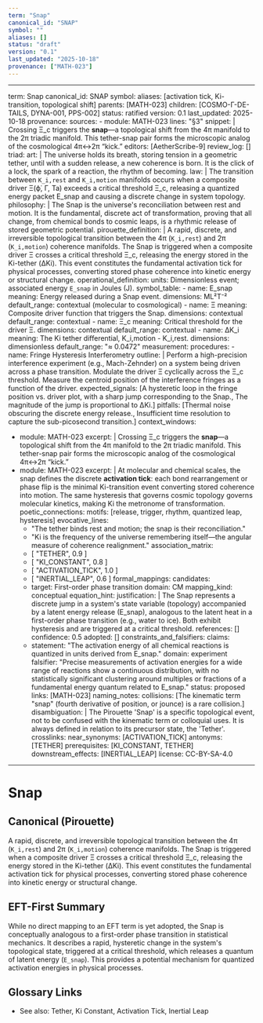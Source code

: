 ```yaml
---
term: "Snap"
canonical_id: "SNAP"
symbol: ""
aliases: []
status: "draft"
version: "0.1"
last_updated: "2025-10-18"
provenance: ["MATH-023"]
---
```


---
term: Snap
canonical_id: SNAP
symbol: 
aliases: [activation tick, Ki-transition, topological shift]
parents: [MATH-023]
children: [COSMO-Γ-DE-TAILS, DYNA-001, PPS-002]
status: ratified
version: 0.1
last_updated: 2025-10-18
provenance:
  sources:
    - module: MATH-023
      lines: "§3"
      snippet: |
        Crossing Ξ_c triggers the **snap**—a topological shift from the 4π manifold to the 2π triadic manifold. This tether-snap pair forms the microscopic analog of the cosmological 4π↔2π “kick.”
  editors: [AetherScribe-9]
  review_log: []
triad:
  art: |
    The universe holds its breath, storing tension in a geometric tether, until with a sudden release, a new coherence is born. It is the click of a lock, the spark of a reaction, the rhythm of becoming.
  law: |
    The transition between `K_i,rest` and `K_i,motion` manifolds occurs when a composite driver Ξ(ϕ̇, Γ, Ta) exceeds a critical threshold Ξ_c, releasing a quantized energy packet E_snap and causing a discrete change in system topology.
  philosophy: |
    The Snap is the universe's reconciliation between rest and motion. It is the fundamental, discrete act of transformation, proving that all change, from chemical bonds to cosmic leaps, is a rhythmic release of stored geometric potential.
pirouette_definition: |
  A rapid, discrete, and irreversible topological transition between the 4π (`K_i,rest`) and 2π (`K_i,motion`) coherence manifolds. The Snap is triggered when a composite driver Ξ crosses a critical threshold Ξ_c, releasing the energy stored in the Ki-tether (ΔKi). This event constitutes the fundamental activation tick for physical processes, converting stored phase coherence into kinetic energy or structural change.
operational_definition:
  units: Dimensionless event; associated energy `E_snap` in Joules (J).
  symbol_table:
    - name: E_snap
      meaning: Energy released during a Snap event.
      dimensions: ML²T⁻²
      default_range: contextual (molecular to cosmological)
    - name: Ξ
      meaning: Composite driver function that triggers the Snap.
      dimensions: contextual
      default_range: contextual
    - name: Ξ_c
      meaning: Critical threshold for the driver Ξ.
      dimensions: contextual
      default_range: contextual
    - name: ΔK_i
      meaning: The Ki tether differential, K_i,motion - K_i,rest.
      dimensions: dimensionless
      default_range: "≈ 0.0472"
  measurement:
    procedures:
      - name: Fringe Hysteresis Interferometry
        outline: |
          Perform a high-precision interference experiment (e.g., Mach-Zehnder) on a system being driven across a phase transition. Modulate the driver Ξ cyclically across the Ξ_c threshold. Measure the centroid position of the interference fringes as a function of the driver.
        expected_signals: [A hysteretic loop in the fringe position vs. driver plot, with a sharp jump corresponding to the Snap., The magnitude of the jump is proportional to ΔKi.]
        pitfalls: [Thermal noise obscuring the discrete energy release., Insufficient time resolution to capture the sub-picosecond transition.]
context_windows:
  - module: MATH-023
    excerpt: |
      Crossing Ξ_c triggers the **snap**—a topological shift from the 4π manifold to the 2π triadic manifold. This tether-snap pair forms the microscopic analog of the cosmological 4π↔2π “kick.”
  - module: MATH-023
    excerpt: |
      At molecular and chemical scales, the snap defines the discrete **activation tick**: each bond rearrangement or phase flip is the minimal Ki-transition event converting stored coherence into motion. The same hysteresis that governs cosmic topology governs molecular kinetics, making Ki the metronome of transformation.
poetic_connections:
  motifs: [release, trigger, rhythm, quantized leap, hysteresis]
  evocative_lines:
    - "The tether binds rest and motion; the snap is their reconciliation."
    - "Ki is the frequency of the universe remembering itself—the angular measure of coherence realignment."
  association_matrix:
    - [ "TETHER", 0.9 ]
    - [ "KI_CONSTANT", 0.8 ]
    - [ "ACTIVATION_TICK", 1.0 ]
    - [ "INERTIAL_LEAP", 0.6 ]
formal_mappings:
  candidates:
    - target: First-order phase transition
      domain: CM
      mapping_kind: conceptual
      equation_hint: 
      justification: |
        The Snap represents a discrete jump in a system's state variable (topology) accompanied by a latent energy release (E_snap), analogous to the latent heat in a first-order phase transition (e.g., water to ice). Both exhibit hysteresis and are triggered at a critical threshold.
      references: []
      confidence: 0.5
  adopted: []
constraints_and_falsifiers:
  claims:
    - statement: "The activation energy of all chemical reactions is quantized in units derived from E_snap."
      domain: experiment
      falsifier: "Precise measurements of activation energies for a wide range of reactions show a continuous distribution, with no statistically significant clustering around multiples or fractions of a fundamental energy quantum related to E_snap."
      status: proposed
      links: [MATH-023]
naming_notes:
  collisions: [The kinematic term "snap" (fourth derivative of position, or jounce) is a rare collision.]
  disambiguation: |
    The Pirouette 'Snap' is a specific topological event, not to be confused with the kinematic term or colloquial uses. It is always defined in relation to its precursor state, the 'Tether'.
crosslinks:
  near_synonyms: [ACTIVATION_TICK]
  antonyms: [TETHER]
  prerequisites: [KI_CONSTANT, TETHER]
  downstream_effects: [INERTIAL_LEAP]
license: CC-BY-SA-4.0
---

# Snap

## Canonical (Pirouette)
A rapid, discrete, and irreversible topological transition between the 4π (`K_i,rest`) and 2π (`K_i,motion`) coherence manifolds. The Snap is triggered when a composite driver Ξ crosses a critical threshold Ξ_c, releasing the energy stored in the Ki-tether (ΔKi). This event constitutes the fundamental activation tick for physical processes, converting stored phase coherence into kinetic energy or structural change.

## EFT-First Summary
While no direct mapping to an EFT term is yet adopted, the Snap is conceptually analogous to a first-order phase transition in statistical mechanics. It describes a rapid, hysteretic change in the system's topological state, triggered at a critical threshold, which releases a quantum of latent energy (`E_snap`). This provides a potential mechanism for quantized activation energies in physical processes.

## Glossary Links
- See also: Tether, Ki Constant, Activation Tick, Inertial Leap